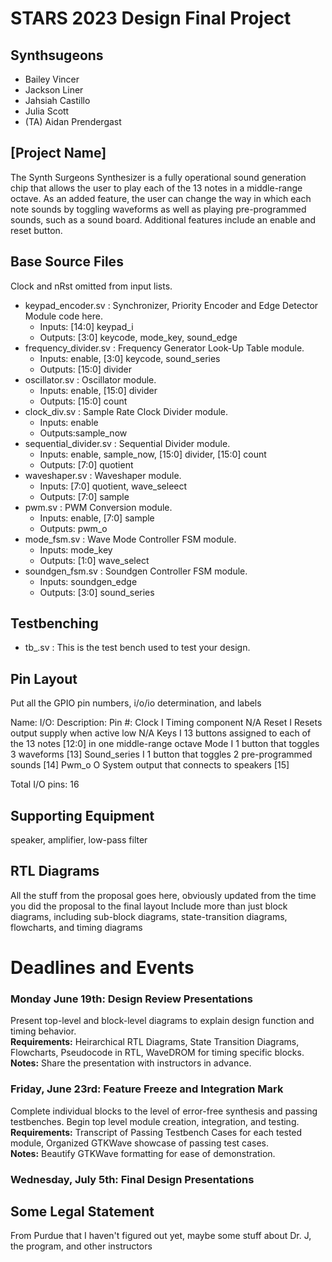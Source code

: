 # STARS 2023 Design Final Project

## Synthsugeons
* Bailey Vincer
* Jackson Liner
* Jahsiah Castillo
* Julia Scott
* (TA) Aidan Prendergast

## [Project Name]
The Synth Surgeons Synthesizer is a fully operational sound generation chip that allows the user to play each of the 13 notes in a middle-range octave. As an added feature, the user can change the way in which each note sounds by toggling waveforms as well as playing pre-programmed sounds, such as a sound board. Additional features include an enable and reset button. 

## Base Source Files
Clock and nRst omitted from input lists.
- keypad_encoder.sv              : Synchronizer, Priority Encoder and Edge Detector Module code here.
  - Inputs: [14:0] keypad_i
  - Outputs: [3:0] keycode, mode_key, sound_edge
- frequency_divider.sv                : Frequency Generator Look-Up Table module.
  - Inputs: enable, [3:0] keycode, sound_series
  - Outputs: [15:0] divider
- oscillator.sv                  : Oscillator module.
  - Inputs: enable, [15:0] divider
  - Outputs: [15:0] count
- clock_div.sv   : Sample Rate Clock Divider module.
  - Inputs: enable
  - Outputs:sample_now
- sequential_divider.sv          : Sequential Divider module.
  - Inputs: enable, sample_now, [15:0] divider, [15:0] count
  - Outputs: [7:0] quotient
- waveshaper.sv                  : Waveshaper module.
  - Inputs: [7:0] quotient, wave_seleect
  - Outputs: [7:0] sample
- pwm.sv                         : PWM Conversion module.
  - Inputs: enable, [7:0] sample
  - Outputs: pwm_o
- mode_fsm.sv                    : Wave Mode Controller FSM module.
  - Inputs: mode_key
  - Outputs: [1:0] wave_select
- soundgen_fsm.sv                : Soundgen Controller FSM module.
  - Inputs: soundgen_edge
  - Outputs: [3:0] sound_series

## Testbenching
- tb_.sv : This is the test bench used to test your design.

## Pin Layout
Put all the GPIO pin numbers, i/o/io determination, and labels

Name:                I/O:                Description:                                  Pin #:
Clock                I                   Timing component                              N/A
Reset                I                   Resets output supply when active low          N/A
Keys                 I                   13 buttons assigned to each of the 13 notes   [12:0]
                                         in one middle-range octave
Mode                 I                   1 button that toggles 3 waveforms             [13]
Sound_series         I                   1 button that toggles 2 pre-programmed sounds [14]
Pwm_o                O                   System output that connects to speakers       [15]

Total I/O pins: 16

## Supporting Equipment
speaker, amplifier, low-pass filter

## RTL Diagrams
All the stuff from the proposal goes here, obviously updated from the time you did the proposal to the final layout
Include more than just block diagrams, including sub-block diagrams, state-transition diagrams, flowcharts, and timing diagrams

# Deadlines and Events
### Monday June 19th: Design Review Presentations
  
  Present top-level and block-level diagrams to explain design function and timing behavior.
<br><b>Requirements:</b> Heirarchical RTL Diagrams, State Transition Diagrams, Flowcharts, Pseudocode in RTL, WaveDROM for timing specific blocks.
<br><b>Notes:</b> Share the presentation with instructors in advance.

### Friday, June 23rd: Feature Freeze and Integration Mark

  Complete individual blocks to the level of error-free synthesis and passing testbenches. Begin top level module creation, integration, and testing.
<br><b>Requirements:</b> Transcript of Passing Testbench Cases for each tested module, Organized GTKWave showcase of passing test cases.
<br><b>Notes:</b> Beautify GTKWave formatting for ease of demonstration.

### Wednesday, July 5th: Final Design Presentations

## Some Legal Statement
From Purdue that I haven't figured out yet, maybe some stuff about Dr. J, the program, and other instructors
